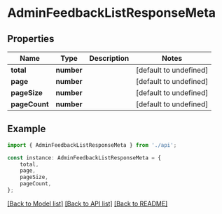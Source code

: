 # AdminFeedbackListResponseMeta


## Properties

Name | Type | Description | Notes
------------ | ------------- | ------------- | -------------
**total** | **number** |  | [default to undefined]
**page** | **number** |  | [default to undefined]
**pageSize** | **number** |  | [default to undefined]
**pageCount** | **number** |  | [default to undefined]

## Example

```typescript
import { AdminFeedbackListResponseMeta } from './api';

const instance: AdminFeedbackListResponseMeta = {
    total,
    page,
    pageSize,
    pageCount,
};
```

[[Back to Model list]](../README.md#documentation-for-models) [[Back to API list]](../README.md#documentation-for-api-endpoints) [[Back to README]](../README.md)

